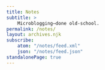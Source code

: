 ```yaml
---
title: Notes
subtitle: >
    Microblogging—done old-school.
permalink: /notes/
layout: archives.njk
subscribe:
    atom: "/notes/feed.xml"
    json: "/notes/feed.json"
standalonePage: true
---
```

